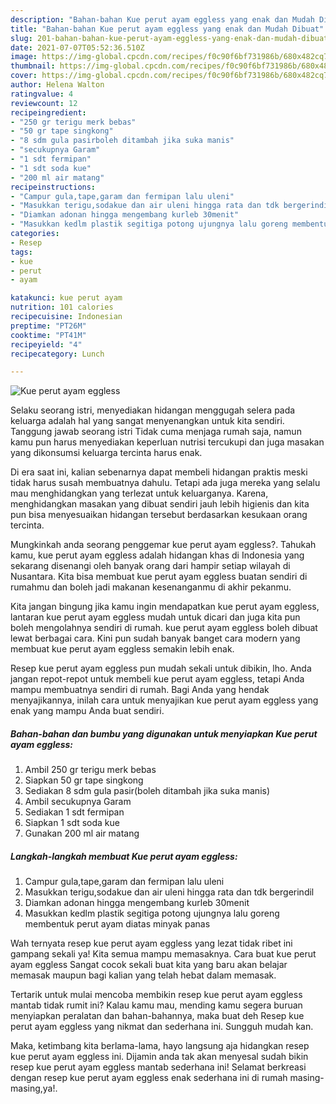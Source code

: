 ```yaml
---
description: "Bahan-bahan Kue perut ayam eggless yang enak dan Mudah Dibuat"
title: "Bahan-bahan Kue perut ayam eggless yang enak dan Mudah Dibuat"
slug: 201-bahan-bahan-kue-perut-ayam-eggless-yang-enak-dan-mudah-dibuat
date: 2021-07-07T05:52:36.510Z
image: https://img-global.cpcdn.com/recipes/f0c90f6bf731986b/680x482cq70/kue-perut-ayam-eggless-foto-resep-utama.jpg
thumbnail: https://img-global.cpcdn.com/recipes/f0c90f6bf731986b/680x482cq70/kue-perut-ayam-eggless-foto-resep-utama.jpg
cover: https://img-global.cpcdn.com/recipes/f0c90f6bf731986b/680x482cq70/kue-perut-ayam-eggless-foto-resep-utama.jpg
author: Helena Walton
ratingvalue: 4
reviewcount: 12
recipeingredient:
- "250 gr terigu merk bebas"
- "50 gr tape singkong"
- "8 sdm gula pasirboleh ditambah jika suka manis"
- "secukupnya Garam"
- "1 sdt fermipan"
- "1 sdt soda kue"
- "200 ml air matang"
recipeinstructions:
- "Campur gula,tape,garam dan fermipan lalu uleni"
- "Masukkan terigu,sodakue dan air uleni hingga rata dan tdk bergerindil"
- "Diamkan adonan hingga mengembang kurleb 30menit"
- "Masukkan kedlm plastik segitiga potong ujungnya lalu goreng membentuk perut ayam diatas minyak panas"
categories:
- Resep
tags:
- kue
- perut
- ayam

katakunci: kue perut ayam 
nutrition: 101 calories
recipecuisine: Indonesian
preptime: "PT26M"
cooktime: "PT41M"
recipeyield: "4"
recipecategory: Lunch

---
```



![Kue perut ayam eggless](https://img-global.cpcdn.com/recipes/f0c90f6bf731986b/680x482cq70/kue-perut-ayam-eggless-foto-resep-utama.jpg)

Selaku seorang istri, menyediakan hidangan menggugah selera pada keluarga adalah hal yang sangat menyenangkan untuk kita sendiri. Tanggung jawab seorang istri Tidak cuma menjaga rumah saja, namun kamu pun harus menyediakan keperluan nutrisi tercukupi dan juga masakan yang dikonsumsi keluarga tercinta harus enak.

Di era  saat ini, kalian sebenarnya dapat membeli hidangan praktis meski tidak harus susah membuatnya dahulu. Tetapi ada juga mereka yang selalu mau menghidangkan yang terlezat untuk keluarganya. Karena, menghidangkan masakan yang dibuat sendiri jauh lebih higienis dan kita pun bisa menyesuaikan hidangan tersebut berdasarkan kesukaan orang tercinta. 



Mungkinkah anda seorang penggemar kue perut ayam eggless?. Tahukah kamu, kue perut ayam eggless adalah hidangan khas di Indonesia yang sekarang disenangi oleh banyak orang dari hampir setiap wilayah di Nusantara. Kita bisa membuat kue perut ayam eggless buatan sendiri di rumahmu dan boleh jadi makanan kesenanganmu di akhir pekanmu.

Kita jangan bingung jika kamu ingin mendapatkan kue perut ayam eggless, lantaran kue perut ayam eggless mudah untuk dicari dan juga kita pun boleh mengolahnya sendiri di rumah. kue perut ayam eggless boleh dibuat lewat berbagai cara. Kini pun sudah banyak banget cara modern yang membuat kue perut ayam eggless semakin lebih enak.

Resep kue perut ayam eggless pun mudah sekali untuk dibikin, lho. Anda jangan repot-repot untuk membeli kue perut ayam eggless, tetapi Anda mampu membuatnya sendiri di rumah. Bagi Anda yang hendak menyajikannya, inilah cara untuk menyajikan kue perut ayam eggless yang enak yang mampu Anda buat sendiri.

<!--inarticleads1-->

##### Bahan-bahan dan bumbu yang digunakan untuk menyiapkan Kue perut ayam eggless:

1. Ambil 250 gr terigu merk bebas
1. Siapkan 50 gr tape singkong
1. Sediakan 8 sdm gula pasir(boleh ditambah jika suka manis)
1. Ambil secukupnya Garam
1. Sediakan 1 sdt fermipan
1. Siapkan 1 sdt soda kue
1. Gunakan 200 ml air matang




<!--inarticleads2-->

##### Langkah-langkah membuat Kue perut ayam eggless:

1. Campur gula,tape,garam dan fermipan lalu uleni
1. Masukkan terigu,sodakue dan air uleni hingga rata dan tdk bergerindil
1. Diamkan adonan hingga mengembang kurleb 30menit
1. Masukkan kedlm plastik segitiga potong ujungnya lalu goreng membentuk perut ayam diatas minyak panas




Wah ternyata resep kue perut ayam eggless yang lezat tidak ribet ini gampang sekali ya! Kita semua mampu memasaknya. Cara buat kue perut ayam eggless Sangat cocok sekali buat kita yang baru akan belajar memasak maupun bagi kalian yang telah hebat dalam memasak.

Tertarik untuk mulai mencoba membikin resep kue perut ayam eggless mantab tidak rumit ini? Kalau kamu mau, mending kamu segera buruan menyiapkan peralatan dan bahan-bahannya, maka buat deh Resep kue perut ayam eggless yang nikmat dan sederhana ini. Sungguh mudah kan. 

Maka, ketimbang kita berlama-lama, hayo langsung aja hidangkan resep kue perut ayam eggless ini. Dijamin anda tak akan menyesal sudah bikin resep kue perut ayam eggless mantab sederhana ini! Selamat berkreasi dengan resep kue perut ayam eggless enak sederhana ini di rumah masing-masing,ya!.

